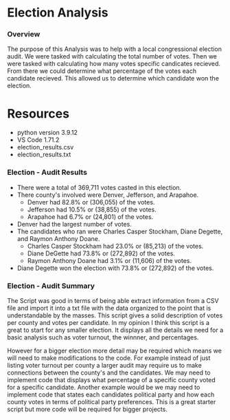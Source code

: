 # Election Analysis


### Overview
The purpose of this Analysis was to help with a local congressional election audit. We were tasked with calculating the total number of votes. Then we were tasked with calculating how many votes specific candicates recieved. From there we could determine what percentage of the votes each candidate recieved. This allowed us to determine which candidate won the election. 

# Resources

* python version 3.9.12 
* VS Code 1.71.2
* election_results.csv 
* election_results.txt

### Election - Audit Results

* There were a total of 369,711 votes casted in this election.
* There county's involved were Denver, Jefferson, and Arapahoe.
  - Denver had 82.8% or (306,055) of the votes.
  - Jefferson had 10.5% or (38,855) of the votes.
  - Arapahoe had 6.7% or (24,801) of the votes.
* Denver had the largest number of votes.
* The candidates who ran were Charles Casper Stockham, Diane Degette, and Raymon Anthony Doane.
  - Charles Casper Stockham had 23.0% or (85,213) of the votes.
  - Diane DeGette had 73.8% or (272,892) of the votes.
  - Raymon Anthony Doane had 3.1% or (11,606) of the votes.
* Diane Degette won the election with 73.8% or (272,892) of the votes.

### Election - Audit Summary

The Script was good in terms of being able extract information from a CSV file and import it into a txt file 
with the data organized to the point that is understandable by the masses. This script gives a solid description of votes per county and votes per candidate. In my opinion I think this script is a great to start for any smaller election. It displays all the details we need for a basic analysis such as voter turnout, the winnner, and percentages. 

However for a bigger election more detail may be required which means we will need to make modifications to the code. For example instead of just listing voter turnout per county a larger audit may require us to make connections between the county's and the candidates. We may need to implement code that displays what percentage of a specific county voted for a specific candidate. Another example would be we may need to implement code that states each candidates political party and how each county votes in terms of political party preferences. This is a great starter script but more code will be required for bigger projects. 




